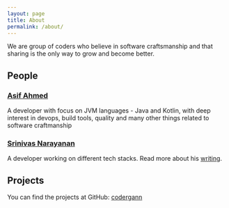 ```yaml
---
layout: page
title: About
permalink: /about/
---
```


We are group of coders who believe in software craftsmanship and that sharing is the only way to grow and become better.

## People
### [Asif Ahmed](https://github.com/asifahmedb)
A developer with focus on JVM languages - Java and Kotlin, with deep interest in devops, build tools, quality and many other things related to software craftmanship

### [Srinivas Narayanan](https://github.com/srininara)
A developer working on different tech stacks. Read more about his [writing](https://www.nacnez.com/).

## Projects
You can find the projects at GitHub:
[codergann][codergann-organization]

[codergann-organization]: https://github.com/codergann
